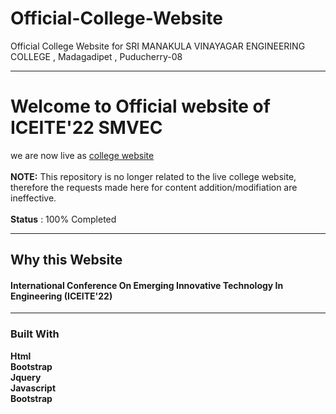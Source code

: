 # Official-College-Website
Official College Website for SRI MANAKULA VINAYAGAR ENGINEERING COLLEGE , Madagadipet , Puducherry-08
<hr>
<h1>Welcome to Official website of ICEITE'22 SMVEC</h1>
we are now live as <a href="https://smvecclgiceite22.surge.sh/">college website</a>
</br>
<br>
<b>NOTE:</b> This repository is no longer related to the live college website, therefore the requests made here for content addition/modifiation are ineffective.
<br>
</br>
<b>Status</b> : 100% Completed
<hr>
<h2> Why this Website</h2>

   <h4>International Conference On Emerging Innovative Technology In Engineering (ICEITE'22)</h4>  
<hr>
<h3> <a href"#buitwith">Built With</a></h3>
 <b>Html<br>
 Bootstrap<br>
 Jquery<br>
 Javascript<br>
 Bootstrap </b>

 
